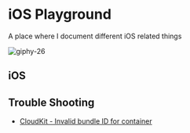 # iOS Playground
A place where I document different iOS related things

![giphy-26](https://user-images.githubusercontent.com/12765774/164473461-d4f5ce13-5cb8-43e7-be93-7304110a0a69.gif)

## iOS

## Trouble Shooting
* [CloudKit - Invalid bundle ID for container](https://github.com/HugoPrinsloo/iOS-Playground/blob/develop/Trouble%20Shooting/Cloudkit%20issues.md)



